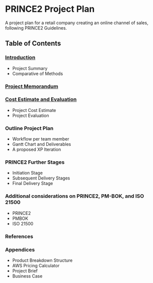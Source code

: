 # PRINCE2 Project Plan
A project plan for a retail company creating an online channel of sales, following PRINCE2 Guidelines.

## Table of Contents

### [Introduction](https://github.com/ortizlilian/prince2pp/blob/main/Introduction.md)
- Project Summary
- Comparative of Methods

### [Project Memorandum](https://github.com/ortizlilian/prince2pp/blob/main/Project_Memorandum.md)

### [Cost Estimate and Evaluation](https://github.com/ortizlilian/prince2pp/blob/main/Cost_Estimate_and_Evaluation.md)
- Project Cost Estimate
- Project Evaluation

### Outline Project Plan
- Workflow per team member
- Gantt Chart and Deliverables
- A proposed XP Iteration

### PRINCE2 Further Stages
- Initiation Stage
- Subsequent Delivery Stages
- Final Delivery Stage

### Additional considerations on PRINCE2, PM-BOK, and ISO 21500
- PRINCE2
- PMBOK
- ISO 21500

### References

### Appendices
- Product Breakdown Structure
- AWS Pricing Calculator
- Project Brief
- Business Case
